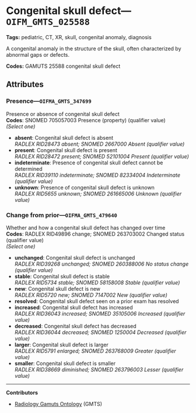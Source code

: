 # Congenital skull defect—`OIFM_GMTS_025588`

**Tags:** pediatric, CT, XR, skull, congenital anomaly, diagnosis

A congenital anomaly in the structure of the skull, often characterized by abnormal gaps or defects.

**Codes:** GAMUTS 25588 congenital skull defect

## Attributes

### Presence—`OIFMA_GMTS_347699`

Presence or absence of congenital skull defect  
**Codes**: SNOMED 705057003 Presence (property) (qualifier value)  
*(Select one)*

- **absent**: Congenital skull defect is absent  
_RADLEX RID28473 absent; SNOMED 2667000 Absent (qualifier value)_
- **present**: Congenital skull defect is present  
_RADLEX RID28472 present; SNOMED 52101004 Present (qualifier value)_
- **indeterminate**: Presence of congenital skull defect cannot be determined  
_RADLEX RID39110 indeterminate; SNOMED 82334004 Indeterminate (qualifier value)_
- **unknown**: Presence of congenital skull defect is unknown  
_RADLEX RID5655 unknown; SNOMED 261665006 Unknown (qualifier value)_

### Change from prior—`OIFMA_GMTS_479640`

Whether and how a congenital skull defect has changed over time  
**Codes**: RADLEX RID49896 change; SNOMED 263703002 Changed status (qualifier value)  
*(Select one)*

- **unchanged**: Congenital skull defect is unchanged  
_RADLEX RID39268 unchanged; SNOMED 260388006 No status change (qualifier value)_
- **stable**: Congenital skull defect is stable  
_RADLEX RID5734 stable; SNOMED 58158008 Stable (qualifier value)_
- **new**: Congenital skull defect is new  
_RADLEX RID5720 new; SNOMED 7147002 New (qualifier value)_
- **resolved**: Congenital skull defect seen on a prior exam has resolved  
- **increased**: Congenital skull defect has increased  
_RADLEX RID36043 increased; SNOMED 35105006 Increased (qualifier value)_
- **decreased**: Congenital skull defect has decreased  
_RADLEX RID36044 decreased; SNOMED 1250004 Decreased (qualifier value)_
- **larger**: Congenital skull defect is larger  
_RADLEX RID5791 enlarged; SNOMED 263768009 Greater (qualifier value)_
- **smaller**: Congenital skull defect is smaller  
_RADLEX RID38669 diminished; SNOMED 263796003 Lesser (qualifier value)_

---

**Contributors**

- [Radiology Gamuts Ontology](https://gamuts.net/) (GMTS)